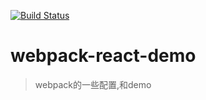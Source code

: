 [![Build Status](https://www.travis-ci.org/HoustonEB/webpack-react-demo.svg?branch=master)](https://www.travis-ci.org/HoustonEB/webpack-react-demo)
# webpack-react-demo
> webpack的一些配置,和demo
